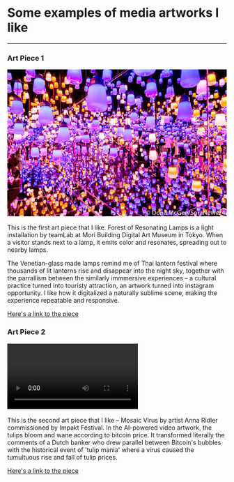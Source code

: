 # Some examples of media artworks I like
------

### Art Piece 1
![Borderless](images/borderless.jpg?raw=true "Forest of Resonating Lamps")  

This is the first art piece that I like. Forest of Resonating Lamps is a light installation by teamLab at Mori Building Digital Art Museum in Tokyo. When a visitor stands next to a lamp, it emits color and resonates, spreading out to nearby lamps.

The Venetian-glass made lamps remind me of Thai lantern festival where thousands of lit lanterns rise and disappear into the night sky, together with the parrallism between the similarly immmersive experiences – a cultural practice turned into touristy attraction, an artwork turned into instagram opportunity. I like how it digitalized a naturally sublime scene, making the experience repeatable and responsive. 

[Here's a link to the piece](https://borderless.teamlab.art)

### Art Piece 2
![AI tulips](images/tulip.mp4?raw=true "tulips")  

This is the second art piece that I like – Mosaic Virus by artist Anna Ridler commissioned by Impakt Festival. In the AI-powered video artwork, the tulips bloom and wane according to bitcoin price. It transformed literally the comments of a Dutch banker who drew parallel between Bitcoin's bubbles with the historical event of 'tulip mania' where a virus caused the tumultuous rise and fall of tulip prices. 

[Here's a link to the piece](http://annaridler.com/mosaic-virus/)
